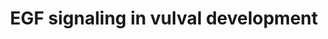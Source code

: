 ---
annotations:
- type: Pathway Ontology
  value: epidermal growth factor/neuregulin signaling pathway
- type: Pathway Ontology
  value: Ras mediated signaling pathway
- type: Pathway Ontology
  value: epidermal growth factor/neuregulin signaling pathway
authors:
- Kyook
- MaintBot
- Christine Chichester
- Eweitz
- RaatsS
description: EGF signaling is a key pathway involved in vulval patterning. Vulval
  precursor cell patterning requires input and cooperation between both EGF LIN-3
  graded signaling through LET-23 as well as a sequential, subordinate signal involving
  DSL ligands acting via LIN-12.
last-edited: 2021-05-27
organisms:
- Caenorhabditis elegans
redirect_from:
- /index.php/Pathway:WP2221
- /instance/WP2221
schema-jsonld:
- '@context': https://schema.org/
  '@id': https://wikipathways.github.io/pathways/WP2221.html
  '@type': Dataset
  creator:
    '@type': Organization
    name: WikiPathways
  description: EGF signaling is a key pathway involved in vulval patterning. Vulval
    precursor cell patterning requires input and cooperation between both EGF LIN-3
    graded signaling through LET-23 as well as a sequential, subordinate signal involving
    DSL ligands acting via LIN-12.
  keywords:
  - MPK-1
  - LIN-1
  - LET-23
  - LIN-3
  - MEK-2
  - SEM-5
  - LIN-31
  - lin-39
  - egl-17
  - SOS-1
  - LIN-45
  - LET-60
  license: CC0
  name: EGF signaling in vulval development
seo: CreativeWork
title: EGF signaling in vulval development
wpid: WP2221
---